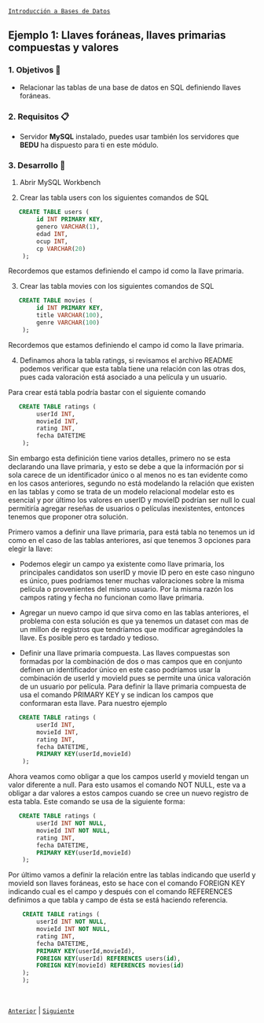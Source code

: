 [`Introducción a Bases de Datos`](../../Readme.md) 

## Ejemplo 1: Llaves foráneas, llaves primarias compuestas y valores 

### 1. Objetivos :dart:
- Relacionar las tablas de una base de datos en SQL definiendo llaves foráneas.


### 2. Requisitos :clipboard:
- Servidor __MySQL__ instalado, puedes usar también los servidores que __BEDU__ ha dispuesto para ti en este módulo.

### 3. Desarrollo :rocket:

1.  Abrir MySQL Workbench 

2. Crear las tabla users con los siguientes comandos de SQL

```sql
   CREATE TABLE users (
   		id INT PRIMARY KEY, 
   		genero VARCHAR(1), 
   		edad INT, 
   		ocup INT, 
   		cp VARCHAR(20)
    );
```
Recordemos que estamos definiendo el campo id como la llave primaria.

3. Crear las tabla movies con los siguientes comandos de SQL

```sql
   CREATE TABLE movies (
   		id INT PRIMARY KEY, 
   		title VARCHAR(100), 
   		genre VARCHAR(100)
    );
```
Recordemos que estamos definiendo el campo id como la llave primaria.

4. Definamos ahora la tabla ratings, si revisamos el archivo README podemos verificar que esta tabla tiene una relación con las otras dos, pues cada valoración está asociado a una película y un usuario. 

Para crear está tabla podría bastar con el siguiente comando
```sql
   CREATE TABLE ratings (
   		userId INT, 
   		movieId INT, 
   		rating INT, 
   		fecha DATETIME
    );
```

Sin embargo esta definición tiene varios detalles, primero no se esta declarando una llave primaria, y esto se debe a que la información por si sola carece de un identificador único o al menos no es tan evidente como en los casos anteriores, segundo no está modelando la relación que existen en las tablas y como se trata de un modelo relacional modelar esto es esencial y por último los valores en userID y movieID podrían ser null lo cual permitiría agregar reseñas de usuarios o películas inexistentes, entonces tenemos que proponer otra solución. 


Primero vamos a definir una llave primaria, para está tabla no tenemos un id como en el caso de las tablas anteriores, así que tenemos 3 opciones para elegir la llave:

- Podemos elegir un campo ya existente como llave primaria, los principales candidatos son userID y movie ID pero en este caso ninguno es único, pues podríamos tener muchas valoraciones sobre la misma película o provenientes del mismo usuario. Por la misma razón los campos rating y fecha no funcionan como llave primaria.

- Agregar un nuevo campo id que sirva como en las tablas anteriores, el problema con esta solución es que ya tenemos un dataset con mas de un millon de registros que tendríamos que modificar agregándoles la llave. Es posible pero es tardado y tedioso.

- Definir una llave primaria compuesta. Las llaves compuestas son formadas por la combinación de dos o mas campos que en conjunto definen un identificador único en este caso podríamos usar la combinación de userId y movieId pues se permite una única valoración de un usuario por película. Para definir la llave primaria compuesta de usa el comando PRIMARY KEY y se indican los campos que conformaran esta llave. Para nuestro ejemplo 
```sql
   CREATE TABLE ratings (
   		userId INT, 
   		movieId INT, 
   		rating INT, 
   		fecha DATETIME,
   		PRIMARY KEY(userId,movieId)
    );
```

Ahora veamos como obligar a que los campos userId y movieId tengan un valor diferente a null. Para esto usamos el comando NOT NULL, este va a obligar a dar valores a estos campos cuando se cree un nuevo registro de esta tabla. Este comando se usa de la siguiente forma:

```sql
   CREATE TABLE ratings (
   		userId INT NOT NULL, 
   		movieId INT NOT NULL, 
   		rating INT, 
   		fecha DATETIME,
   		PRIMARY KEY(userId,movieId)
    );
```

Por último vamos a definir la relación entre las tablas indicando que userId y movieId son llaves foráneas, esto se hace con el comando FOREIGN KEY indicando cual es el campo y después con el comando REFERENCES definimos a que tabla y campo de ésta se está haciendo referencia. 

```sql
    CREATE TABLE ratings (
   		userId INT NOT NULL, 
   		movieId INT NOT NULL, 
   		rating INT, 
   		fecha DATETIME,
   		PRIMARY KEY(userId,movieId),
   		FOREIGN KEY(userId) REFERENCES users(id),
   		FOREIGN KEY(movieId) REFERENCES movies(id)
	);
    );
```

<br/>

[`Anterior`](../Readme.md) | [`Siguiente`](../Readme.md) 
  
